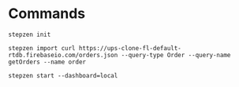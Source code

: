 # Commands

```
stepzen init
```

```
stepzen import curl https://ups-clone-fl-default-rtdb.firebaseio.com/orders.json --query-type Order --query-name getOrders --name order
```

```
stepzen start --dashboard=local
```